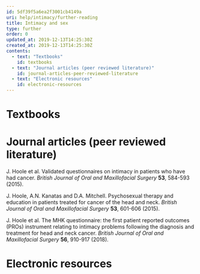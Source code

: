 ```yaml
---
id: 5df39f5a6ea2f3001cb4149a
uri: help/intimacy/further-reading
title: Intimacy and sex
type: further
order: 0
updated_at: 2019-12-13T14:25:30Z
created_at: 2019-12-13T14:25:30Z
contents:
  - text: "Textbooks"
    id: textbooks
  - text: "Journal articles (peer reviewed literature)"
    id: journal-articles-peer-reviewed-literature
  - text: "Electronic resources"
    id: electronic-resources
---
```


<h1 id="textbooks">Textbooks</h1>
<h1 id="journal-articles-peer-reviewed-literature">Journal articles (peer reviewed literature)</h1>
<p>J. Hoole et al. Validated questionnaires on intimacy in
    patients who have had cancer. <i>British Journal of Oral
        and Maxillofacial Surgery</i> <strong>53</strong>,
    584-593 (2015).</p>
<p>J. Hoole, A.N. Kanatas and D.A. Mitchell. Psychosexual
    therapy and education in patients treated for cancer of
    the head and neck. <i>British Journal of Oral and
        Maxillofacial Surgery</i> <strong>53</strong>,
    601-606 (2015).</p>
<p>J. Hoole et al. The MHK questionnaire: the first patient
    reported outcomes (PROs) instrument relating to intimacy
    problems following the diagnosis and treatment for head
    and neck cancer. <i>British Journal of Oral and
        Maxillofacial Surgery</i> <strong>56</strong>,
    910-917 (2018).</p>
<h1 id="electronic-resources">Electronic resources</h1>
